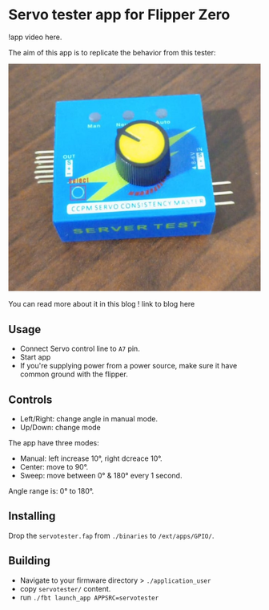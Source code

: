 # Servo tester app for Flipper Zero

!app video here.

The aim of this app is to replicate the behavior from this tester:

![](assets/original-servo-tester.jpeg)

You can read more about it in this blog ! link to blog here

## Usage

- Connect Servo control line to `A7` pin.
- Start app
- If you're supplying power from a power source, make sure it have common ground with the flipper.

## Controls

- Left/Right: change angle in manual mode.
- Up/Down: change mode

The app have three modes:

- Manual: left increase 10°, right dcreace 10°.
- Center: move to 90°.
- Sweep: move between 0° & 180° every 1 second.

Angle range is: 0° to 180°.

## Installing

Drop the `servotester.fap` from `./binaries` to `/ext/apps/GPIO/`.

## Building

- Navigate to your firmware directory > `./application_user`
- copy `servotester/` content.
- run `./fbt launch_app APPSRC=servotester`